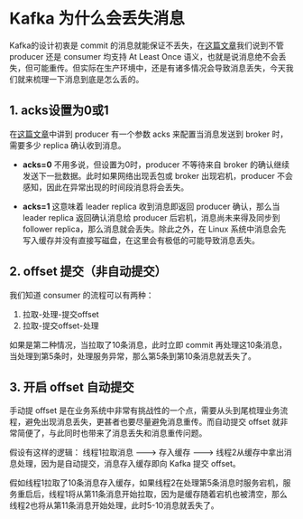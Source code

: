 # Kafka 为什么会丢失消息
Kafka的设计初衷是 commit 的消息就能保证不丢失，在[这篇文章](./01-Kafka-Intro.md)我们说到不管 producer 还是 consumer 均支持 At Least Once 语义，也就是说消息绝不会丢失，但可能重传。但实际在生产环境中，还是有诸多情况会导致消息丢失，今天我们就来梳理一下消息到底是怎么丢的。

## 1. acks设置为0或1
在[这篇文章](./02-Kafka-Replication.md)中讲到 producer 有一个参数 acks 来配置当消息发送到 broker 时，需要多少 replica 确认收到消息。

- **acks=0** 不用多说，但设置为0时，producer 不等待来自 broker 的确认继续发送下一批数据。此时如果网络出现丢包或 broker 出现宕机，producer 不会感知，因此在异常出现的时间段消息将会丢失。

- **acks=1** 这意味着 leader replica 收到消息即返回 producer 确认，那么当 leader replica 返回确认消息给 producer 后宕机，消息尚未来得及同步到 follower replica，那么消息就会丢失。除此之外，在 Linux 系统中消息会先写入缓存并没有直接写磁盘，在这里会有极低的可能导致消息丢失。

## 2. offset 提交（非自动提交）
我们知道 consumer 的流程可以有两种：
1. 拉取-处理-提交offset
2. 拉取-提交offset-处理
 
如果是第二种情况，当拉取了10条消息，此时立即 commit 再处理这10条消息，当处理到第5条时，处理服务异常，那么第5条到第10条消息就丢失了。

## 3. 开启 offset 自动提交
手动提 offset 是在业务系统中非常有挑战性的一个点，需要从头到尾梳理业务流程，避免出现消息丢失，更甚者也要尽量避免消息重传。而自动提交 offset 就非常简便了，与此同时也带来了消息丢失和消息重传问题。

假设有这样的逻辑：
线程1拉取消息 ---> 存入缓存 ---> 线程2从缓存中拿出消息处理，因为是自动提交，消息存入缓存即向 Kafka 提交 offset。

假如线程1拉取了10条消息存入缓存，如果线程2在处理第5条消息时服务宕机，服务重启后，线程1将从第11条消息开始拉取，因为是缓存随着宕机也被清空，那么线程2也将从第11条消息开始处理，此时5-10消息就丢失了。

